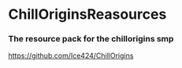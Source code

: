 # ChillOriginsReasources
### The resource pack for the chillorigins smp

https://github.com/Ice424/ChillOrigins
